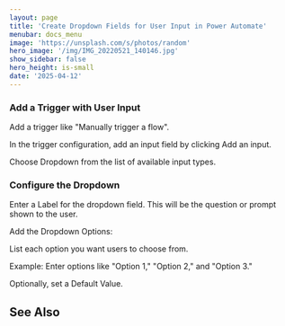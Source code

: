 ```yaml
---
layout: page
title: 'Create Dropdown Fields for User Input in Power Automate'
menubar: docs_menu
image: 'https://unsplash.com/s/photos/random'
hero_image: '/img/IMG_20220521_140146.jpg'
show_sidebar: false
hero_height: is-small
date: '2025-04-12'
---
```






### Add a Trigger with User Input
Add a trigger like "Manually trigger a flow".

In the trigger configuration, add an input field by clicking Add an input.

Choose Dropdown from the list of available input types.



### Configure the Dropdown
Enter a Label for the dropdown field. This will be the question or prompt shown to the user.

Add the Dropdown Options:

List each option you want users to choose from.

Example: Enter options like "Option 1," "Option 2," and "Option 3."

Optionally, set a Default Value.



## See Also